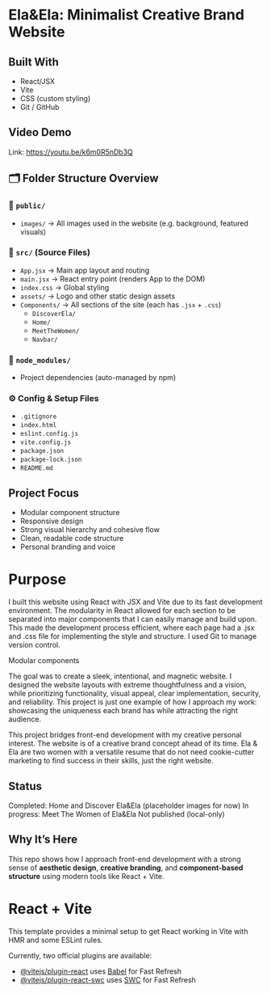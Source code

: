 # Ela&Ela: Minimalist Creative Brand Website

## Built With
- React/JSX
- Vite
- CSS (custom styling)
- Git / GitHub

## Video Demo
Link: https://youtu.be/k6m0R5nDb3Q

## 🗂️ Folder Structure Overview

### 📁 `public/`
- `images/` → All images used in the website (e.g. background, featured visuals)

### 📁 `src/` (Source Files)
- `App.jsx` → Main app layout and routing
- `main.jsx` → React entry point (renders App to the DOM)
- `index.css` → Global styling
- `assets/` → Logo and other static design assets
- `Components/` → All sections of the site (each has `.jsx` + `.css`)
  - `DiscoverEla/`
  - `Home/`
  - `MeetTheWomen/`
  - `Navbar/`

### 📁 `node_modules/`
- Project dependencies (auto-managed by npm)

### ⚙️ Config & Setup Files
- `.gitignore`
- `index.html`
- `eslint.config.js`
- `vite.config.js`
- `package.json`
- `package-lock.json`
- `README.md`
  
## Project Focus
- Modular component structure
- Responsive design
- Strong visual hierarchy and cohesive flow
- Clean, readable code structure
- Personal branding and voice

# Purpose
I built this website using React with JSX and Vite due to its fast development environment. The modularity in React allowed for each section to be separated into major components that I can easily manage and build upon. This made the development process efficient, where each page had a .jsx and .css file for implementing the style and structure. I used Git to manage version control. 

Modular components

The goal was to create a sleek, intentional, and magnetic website. I designed the website layouts with extreme thoughtfulness and a vision, while prioritizing functionality, visual appeal, clear implementation, security, and reliability. This project is just one example of how I approach my work: showcasing the uniqueness each brand has while attracting the right audience. 

This project bridges front-end development with my creative personal interest. The website is of a creative brand concept ahead of its time. Ela & Ela are two women with a versatile resume that do not need cookie-cutter marketing to find success in their skills, just the right website. 

## Status
Completed: Home and Discover Ela&Ela (placeholder images for now)
In progress: Meet The Women of Ela&Ela
Not published (local-only)

## Why It’s Here
This repo shows how I approach front-end development with a strong sense of **aesthetic design**, **creative branding**, and **component-based structure** using modern tools like React + Vite.

# React + Vite

This template provides a minimal setup to get React working in Vite with HMR and some ESLint rules.

Currently, two official plugins are available:

- [@vitejs/plugin-react](https://github.com/vitejs/vite-plugin-react/blob/main/packages/plugin-react/README.md) uses [Babel](https://babeljs.io/) for Fast Refresh
- [@vitejs/plugin-react-swc](https://github.com/vitejs/vite-plugin-react-swc) uses [SWC](https://swc.rs/) for Fast Refresh
